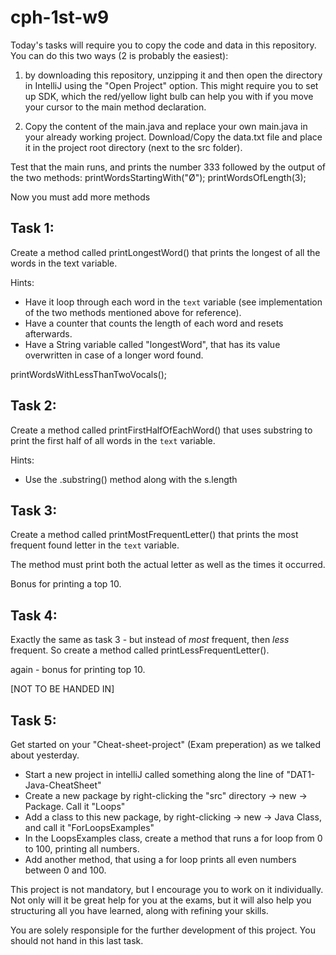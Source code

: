 # cph-1st-w9

Today's tasks will require you to copy the code and data in this repository. You can do this two ways (2 is probably the easiest): 
1. by downloading this repository, unzipping it and then open the directory in IntelliJ using the "Open Project" option. This might require you to set up SDK, which the red/yellow light bulb can help you with if you move your cursor to the main method declaration. 

2. Copy the content of the main.java and replace your own main.java in your already working project. Download/Copy the data.txt file and place it in the project root directory (next to the src folder). 

Test that the main runs, and prints the number 333 followed by the output of the two methods: 
        printWordsStartingWith("Ø");
        printWordsOfLength(3);
        
Now you must add more methods 


## Task 1:
Create a method called printLongestWord() that prints the longest of all the words in the text variable. 

Hints:
- Have it loop through each word in the ```text``` variable (see implementation of the two methods mentioned above for reference). 
- Have a counter that counts the length of each word and resets afterwards. 
- Have a String variable called "longestWord", that has its value overwritten in case of a longer word found. 
 

printWordsWithLessThanTwoVocals(); 

## Task 2: 
Create a method called printFirstHalfOfEachWord() that uses substring to print the first half of all words in the ```text``` variable. 

Hints: 
- Use the .substring() method along with the s.length


## Task 3: 
Create a method called printMostFrequentLetter() that prints the most frequent found letter in the ```text``` variable. 

The method must print both the actual letter as well as the times it occurred. 

Bonus for printing a top 10. 


## Task 4: 
Exactly the same as task 3 - but instead of _most_ frequent, then _less_ frequent. 
So create a method called printLessFrequentLetter(). 

again - bonus for printing top 10. 


[NOT TO BE HANDED IN] 
## Task 5: 

Get started on your "Cheat-sheet-project" (Exam preperation) as we talked about yesterday. 

- Start a new project in intelliJ called something along the line of "DAT1-Java-CheatSheet"
- Create a new package by right-clicking the "src" directory -> new -> Package. Call it "Loops"
- Add a class to this new package, by right-clicking -> new -> Java Class, and call it "ForLoopsExamples"
- In the LoopsExamples class, create a method that runs a for loop from 0 to 100, printing all numbers.
- Add another method, that using a for loop prints all even numbers between 0 and 100. 

This project is not mandatory, but I encourage you to work on it individually. 
Not only will it be great help for you at the exams, but it will also help you structuring all you have learned, along with refining your skills. 

You are solely responsiple for the further development of this project. 
You should not hand in this last task. 


